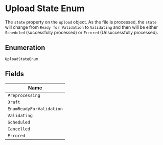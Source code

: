 
# Upload State Enum

The `state` property on the `upload` object. As the file is processed, the `state` will change from `Ready for Validation` to `Validating` and then will be either `Scheduled` (successfully processed) or `Errored` (Unsuccessfully processed).

## Enumeration

`UploadStateEnum`

## Fields

| Name |
|  --- |
| `Preprocessing` |
| `Draft` |
| `EnumReadyForValidation` |
| `Validating` |
| `Scheduled` |
| `Cancelled` |
| `Errored` |

